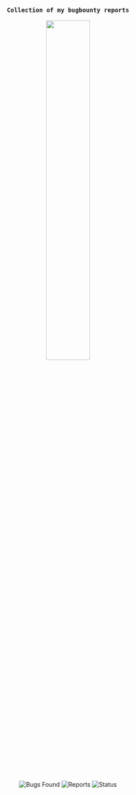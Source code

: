 <div align="center">

### `Collection of my bugbounty reports`
<img src="https://github.com/user-attachments/assets/e9407665-d5ea-4bbb-ba15-6106dc6af3a4" style="width:45%;">

![Bugs Found](https://img.shields.io/badge/Bugs--Found-1-blue)
![Reports](https://img.shields.io/badge/Reports-1-blue)
![Status](https://img.shields.io/badge/Status-Active-green)
 

</div>

